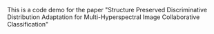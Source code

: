 This is a code demo for the paper "Structure Preserved Discriminative Distribution Adaptation for Multi-Hyperspectral Image Collaborative Classification"
